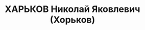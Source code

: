 ---
title: ХАРЬКОВ Николай Яковлевич (Хорьков)
description: 'Родился в 1885 г., г. Кунгур Уральской обл., русский, образование низшее,
  б/п, бухгалтер Ленинского прииска. Проживал: прииска Ленинский Бодайбинского р-на
  Иркутской обл.

  Арестован 13 августа 1937 г.

  Приговорен: ВК ВС СССР 25 октября 1937 г., обв.: по ст. 58-7, 8, 11.

  Приговор: ВМН Расстрелян 25 октября 1937 г. Реабилитирован 7 сентября 1957 г.'
---